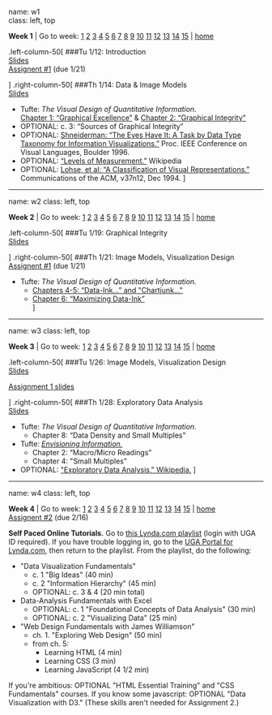 name: w1  
class: left, top

**Week 1**  | Go to week: [1](#w1) [2](#w2) [3](#w3) [4](#w4) [5](#w5) [6](#w6) [7](#w7) [8](#w8) [9](#w9) [10](#w10) [11](#w11) [12](#w12) [13](#w13) [14](#w14) [15](#w15) | [home](http://datavis-sp16.github.io/)
  
.left-column-50[
###Tu 1/12: Introduction  
[Slides](../lectures/intro)  
[Assignent #1](https://github.com/Datavis-sp16/Datavis-sp16.github.io/blob/master/docs/A1.md) (due 1/21)

]
.right-column-50[
###Th 1/14: Data & Image Models  
[Slides](../lectures/datamodels)

- Tufte: *The Visual Design of Quantitative Information.*  
	[Chapter 1: “Graphical Excellence”](https://uga.view.usg.edu/d2l/le/content/1011508/viewContent/16327865/View) & [Chapter 2: “Graphical Integrity”](https://uga.view.usg.edu/d2l/le/content/1011508/viewContent/16340127/View)  
- OPTIONAL: c. 3: “Sources of Graphical Integrity”  
- OPTIONAL: [Shneiderman: “The Eyes Have It: A Task by Data Type Taxonomy for Information Visualizations.”](https://uga.view.usg.edu/d2l/le/content/1011508/viewContent/16340893/View) Proc. IEEE Conference on Visual Languages, Boulder 1996.  
- OPTIONAL: [“Levels of Measurement.”](http://en.wikipedia.org/wiki/Level_of_measurement) Wikipedia  
- OPTIONAL: [Lohse, et al: “A Classification of Visual Representations.”](https://uga.view.usg.edu/d2l/le/content/1011508/viewContent/16342261/View) Communications of the ACM, v37n12, Dec 1994.
]

---
name: w2
class: left, top

**Week 2**  | Go to week: [1](#w1) [2](#w2) [3](#w3) [4](#w4) [5](#w5) [6](#w6) [7](#w7) [8](#w8) [9](#w9) [10](#w10) [11](#w11) [12](#w12) [13](#w13) [14](#w14) [15](#w15) | [home](http://datavis-sp16.github.io/)
  
.left-column-50[
###Tu 1/19: Graphical Integrity  
[Slides](../lectures/integrity)  

]
.right-column-50[
###Th 1/21: Image Models, Visualization Design  
[Assignent #1](https://github.com/Datavis-sp16/Datavis-sp16.github.io/blob/master/docs/A1.md) (due 1/21)

- Tufte: *The Visual Design of Quantitative Information.*  
	- [Chapters 4-5: “Data-Ink...” and "Chartjunk..."](https://uga.view.usg.edu/d2l/le/content/1011508/viewContent/16466009/View) 
	- [Chapter 6: “Maximizing Data-Ink”](https://uga.view.usg.edu/d2l/le/content/1011508/viewContent/16467070/View)  
]

---
name: w3
class: left, top

**Week 3**  | Go to week: [1](#w1) [2](#w2) [3](#w3) [4](#w4) [5](#w5) [6](#w6) [7](#w7) [8](#w8) [9](#w9) [10](#w10) [11](#w11) [12](#w12) [13](#w13) [14](#w14) [15](#w15) | [home](http://datavis-sp16.github.io/)
  
.left-column-50[
###Tu 1/26: Image Models, Visualization Design  
[Slides](../lectures/imagemodels/)  

[Assignment 1 slides](../A1/)

]
.right-column-50[
###Th 1/28: Exploratory Data Analysis  
[Slides](../lectures/eda)  

- Tufte: *The Visual Design of Quantitative Information.*  
	- Chapter 8: “Data Density and Small Multiples" 
- Tufte: [*Envisioning Information.*](https://uga.view.usg.edu/d2l/le/content/1011508/viewContent/16335283/View?ou=1011508)  
	- Chapter 2: “Macro/Micro Readings”
	- Chapter 4: "Small Multiples"
- OPTIONAL: ["Exploratory Data Analysis," Wikipedia.](https://en.wikipedia.org/wiki/Exploratory_data_analysis)
]

---
name: w4
class: left, top

**Week 4**  | Go to week: [1](#w1) [2](#w2) [3](#w3) [4](#w4) [5](#w5) [6](#w6) [7](#w7) [8](#w8) [9](#w9) [10](#w10) [11](#w11) [12](#w12) [13](#w13) [14](#w14) [15](#w15) | [home](http://datavis-sp16.github.io/)  
[Assignent #2](https://github.com/Datavis-sp16/Datavis-sp16.github.io/blob/master/docs/A2.md) (due 2/16)

**Self Paced Online Tutorials.** Go to [this Lynda.com playlist](http://www.lynda.com/SharedPlaylist/d3093c04bf8d48149ccd2aded2197389?org=uga.edu) (login with UGA ID required). If you have trouble logging in, go to the [UGA Portal for Lynda.com](https://www.google.com/url?q=https%3A%2F%2Fcas.uga.edu%2Fcas%2Flogin%3Fservice%3Dhttps%3A%2F%2Fwww.lynda.com%2Fportal%2Fuga&sa=D&sntz=1&usg=AFrqEzciQx1UjuJ4HxgaYL-QqtNRLcRiDg), then return to the playlist.  From the playlist, do the following:

- "Data Visualization Fundamentals"  
	- c. 1 "Big Ideas" (40 min)  
	- c. 2 "Information Hierarchy" (45 min)
	- OPTIONAL: c. 3 & 4 (20 min total)
- Data-Analysis Fundamentals with Excel
	- OPTIONAL: c. 1 "Foundational Concepts of Data Analysis" (30 min) 
	- OPTIONAL: c. 2 "Visualizing Data" (25 min)
- "Web Design Fundamentals with James Williamson"
	- ch. 1. "Exploring Web Design" (50 min)
	- from ch. 5:
		- Learning HTML (4 min)
    	- Learning CSS (3 min)
    	- Learning JavaScript (4 1/2 min)

If you're ambitious: OPTIONAL "HTML Essential Training" and "CSS Fundamentals" courses. If you know some javascript: OPTIONAL "Data Visualization with D3."  (These skills aren't needed for Assignment 2.)